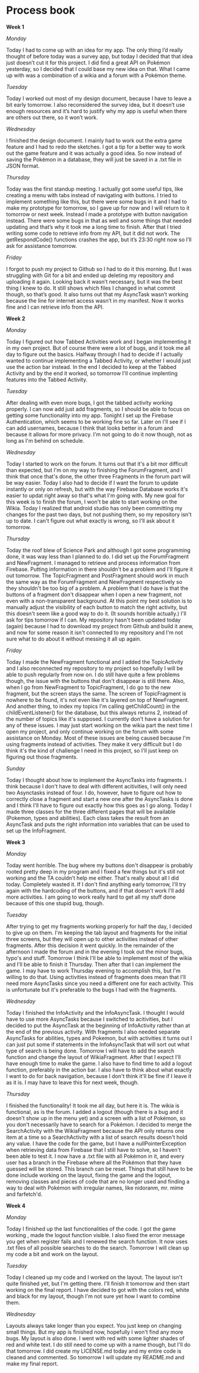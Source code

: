 ﻿# Process book
**Week 1**

*Monday*

Today I had to come up with an idea for my app. The only thing I’d really thought of before today was a survey app, but today I decided that that idea just doesn’t cut it for this project. I did find a great API on Pokémon yesterday, so I decided that I could base my new idea on that. What I came up with was a combination of a wikia and a forum with a Pokémon theme.

*Tuesday*

Today I worked out most of my design document, because I have to leave a bit early tomorrow. I also reconsidered the survey idea, but it doesn’t use enough resources and it’s hard to justify why my app is useful when there are others out there, so it won’t work.

*Wednesday*

I finished the design document. I mainly had to work out the extra game feature and I had to redo the sketches. I got a tip for a better way to work out the game feature and it was actually a good idea. So now instead of saving the Pokémon in a database, they will just be saved in a .txt file in JSON format.

*Thursday*

Today was the first standup meeting. I actually got some useful tips, like creating a menu with tabs instead of navigating with buttons. I tried to implement something like this, but there were some bugs in it and I had to make my prototype for tomorrow, so I gave up for now and I will return to it tomorrow or next week. Instead I made a prototype with button navigation instead. There were some bugs in that as well and some things that needed updating and that’s why it took me a long time to finish. After that I tried writing some code to retrieve info from my API, but it did not work. The getRespondCode() functions crashes the app, but it’s 23:30 right now so I’ll ask for assistance tomorrow.

*Friday*

I forgot to push my project to Github so I had to do it this morning. But I was struggling with Git for a bit and ended up deleting my repository and uploading it again. Looking back it wasn’t necessary, but it was the best thing I knew to do. It still shows which files I changed in what commit though, so that’s good. It also turns out that my AsyncTask wasn’t working because the line for internet access wasn’t in my manifest. Now it works fine and I can retrieve info from the API.

**Week 2**

*Monday*

Today I figured out how Tabbed Activities work and I began implementing it in my own project. But of course there were a lot of bugs, and it took me all day to figure out the basics. Halfway through I had to decide if I actually wanted to continue implementing a Tabbed Activity, or whether I would just use the action bar instead. In the end I decided to keep at the Tabbed Activity and by the end it worked, so tomorrow I'll continue implenting features into the Tabbed Activity.

*Tuesday*

After dealing with even more bugs, I got the tabbed activity working properly. I can now add just add fragments, so I should be able to focus on getting some functionality into my app. Tonight I set up the Firebase Authentication, which seems to be working fine so far. Later on I'll see if I can add usernames, because I think that looks better in a forum and because it allows for more privacy. I'm not going to do it now though, not as long as I'm behind on schedule.

*Wednesday*

Today I started to work on the forum. It turns out that it's a bit mor difficult than expected, but I'm on my way to finishing the ForumFragment, and I think that once that's done, the other three Fragments in the forum part will be way easier. Today I also had to decide if I want the forum to update instantly or only on refresh, but with the way Firebase Database works it's easier to updat right away so that's what I'm going with. My new goal for this week is to finish the forum, I won't be able to start working on the Wikia. Today I realized that android studio has only been committing my changes for the past two days, but not pushing them, so my repository isn't up to date. I can't figure out what exactly is wrong, so I'll ask about it tomorrow.

*Thursday*

Today the roof blew of Science Park and although I got some programming done, it was way less than I planned to do. I did set up the ForumFragment and NewFragment. I managed to retrieve and process information from Firebase. Putting information in there shouldn't be a problem and I'll figure it out tomorrow. The TopicFragment and PostFragment should work in much the same way as the ForumFragment and NewFragment respectively so they shouldn't be too big of a problem. A problem that I do have is that the buttons of a fragment don't disappear when I open a new fragment, not even with a non-transparent background. At this point my best solution is to manually adjust the visibility of each button to match the right activity, but this doesn't seem like a good way to do it. (It sounds horrible actually.) I'll ask for tips tomorrow if I can. My repository hasn't been updated today (again) because I had to download my project from Github and build it anew, and now for some reason it isn't connected to my repository and I'm not sure what to do about it without messing it all up again.

*Friday*

Today I made the NewFragment functional and I added the TopicActivity and I also reconnected my repository to my project so hopefully I will be able to push regularly from now on. I do still have quite a few problems though, the issue with the buttons that don't disappear is still there. Also, when I go from NewFragment to TopicFragment, I do go to the new fragment, but the screen stays the same. The screen of TopicFragment is nowhere to be found, it's not even like it's layered on top of NewFragment. And another thing, to index my topics I'm calling getChildCount() in the childEventListener() for the database, but this always returns 2, instead of the number of topics like it's supposed. I currently don't have a solution for any of these issues. I may just start working on the wikia part the next time I open my project, and only continue working on the forum with some assistance on Monday. Most of these issues are being caused because I'm using fragments instead of activities. They make it very difficult but I do think it's the kind of challenge I need in this project, so I'll just keep on figuring out those fragments.

*Sunday*

Today I thought about how to implement the AsyncTasks into fragments. I think because I don't have to deal with different acitivities, I will only need two Asynctasks instead of four. I do, however, have to figure out how to correctly close a fragment and start a new one after the AsyncTasks is done and I think I'll have to figure out exactly how this goes as I go along. Today I made three classes for the three different pages that will be available (Pokemon, types and abilities). Each class takes the result from an AsyncTask and puts the right information into variables that can be used to set up the InfoFragment.

**Week 3**

*Monday*

Today went horrible. The bug where my buttons don't disappear is probably rooted pretty deep in my program and I fixed a few things but it's still not working and the TA couldn't help me either. That's really about all I did today. Completely wasted it. If I don't find anything early tomorrow, I'll try again with the hardcoding of the buttons, and if that doesn't work I'll add more activities. I am going to work really hard to get all my stuff done because of this one stupid bug, though. 

*Tuesday*

After trying to get my fragments working properly for half the day, I decided to give up on them. I'm keeping the tab layout and fragments for the initial three screens, but they will open up to other activities instead of other fragments. After this decision it went quickly. In the remainder of the afternoon I made the forum and in the evening I took out the minor bugs, typo's and stuff. Tomorrow I think I'll be able to implement most of the wikia and I'll be able to finish it Thursday. Then after that I can implement the game. I may have to work Thursday evening to accomplish this, but I'm willing to do that. Using activities instead of fragments does mean that I'll need more AsyncTasks since you need a different one for each activity. This is unfortunate but it's preferable to the bugs I had with the fragments.

*Wednesday*

Today I finished the InfoActivity and the InfoAsyncTask. I thought I would have to use more AsyncTasks because I switched to acitivities, but I decided to put the AsyncTask at the beginning of InfoActivity rather than at the end of the previous activity. With fragments I also needed separate AsyncTasks for abilities, types and Pokemon, but with activities it turns out I can just put some if statements in the InfoAsyncTask that will sort out what type of search is being done.
Tomorrow I will have to add the search function and change the layout of WikiaFragment. After that I expect I'll have enough time to make the game. I also have to find time to add a logout function, preferably in the action bar. I also have to think about what exactly I want to do for back navigation, because I don't think it'll be fine if I leave it as it is. I may have to leave this for next week, though.

*Thursday*

I finished the functionality! It took me all day, but here it is. The wikia is functional, as is the forum. I added a logout (though there is a bug and it doesn't show up in the menu yet) and a screen with a list of Pokémon, so you don't necessarily have to search for a Pokémon. I decided to merge the SearchActivity with the WikiaFragment because the API only returns one item at a time so a SearchActivity with a list of search results doesn't hold any value. I have the code for the game, but I have a nullPointerException when retrieving data from Firebase that I still have to solve, so I haven't been able to test it. I now have a .txt file with all Pokémon in it, and every user has a branch in the Firebase where all the Pokémon that they have guessed will be stored. This branch can be reset. Things that still have to be done include working on the layout, fixing the game and the logout, removing classes and pieces of code that are no longer used and finding a way to deal with Pokémon with irregular names, like nidoranm, mr. mime and farfetch'd.

**Week 4**

*Monday*

Today I finished up the last functionalities of the code. I got the game working , made the logout function visible. I also fixed the error message you get when register fails and I renewed the search function. It now uses .txt files of all possible searches to do the search. Tomorrow I will clean up my code a bit and work on the layout.

*Tuesday*

Today I cleaned up my code and I worked on the layout. The layout isn't quite finished yet, but I'm getting there. I'll finish it tomorrow and then start working on the final report. I have decided to got with the colors red, white and black for my layout, though I'm not sure yet how I want to combine them.

*Wednesday*

Layouts always take longer than you expect. You just keep on changing small things. But my app is finished now, hopefully I won't find any more bugs. My layout is also done. I went with red with some lighter shades of red and white text. I do still need to come up with a name though, but I'll do that tomorrow. I did create my LICENSE.md today and my entire code is cleaned and commented. So tomorrow I will update my README.md and make my final report.